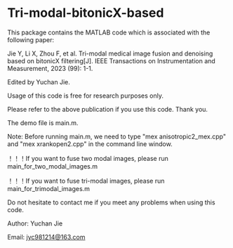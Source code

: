 # Tri-modal-bitonicX-based

This package contains the MATLAB code which is associated with the following paper:

Jie Y, Li X, Zhou F, et al. Tri-modal medical image fusion and denoising based on bitonicX filtering[J]. IEEE Transactions on Instrumentation and Measurement, 2023 (99): 1-1.

Edited by Yuchan Jie.

Usage of this code is free for research purposes only.

Please refer to the above publication if you use this code. Thank you.

The demo file is main.m.

Note: Before running main.m, we need to type "mex anisotropic2_mex.cpp" and "mex xrankopen2.cpp" in the command line window.

！！！If you want to fuse two modal images, please run main_for_two_modal_images.m

！！！If you want to fuse tri-modal images, please run main_for_trimodal_images.m

Do not hesitate to contact me if you meet any problems when using this code.

Author: Yuchan Jie

Email: jyc981214@163.com
